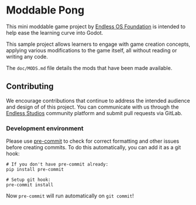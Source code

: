 # Moddable Pong

This mini moddable game project by [Endless OS Foundation](https://endlessos.org) is intended to help ease the learning curve into Godot.

This sample project allows learners to engage with game creation concepts, applying various modifications to the game itself, all without reading or writing any code.

The `doc/MODS.md` file details the mods that have been made available.

## Contributing

We encourage contributions that continue to address the intended audience and design of of this project. You can communicate with us through the [Endless Studios](https://endlessstudios.com) community platform and submit pull requests via GitLab.

### Development environment

Please use [pre-commit](https://pre-commit.com) to check for correct formatting
and other issues before creating commits. To do this automatically, you can add
it as a git hook:

```
# If you don't have pre-commit already:
pip install pre-commit

# Setup git hook:
pre-commit install
```

Now `pre-commit` will run automatically on `git commit`!
